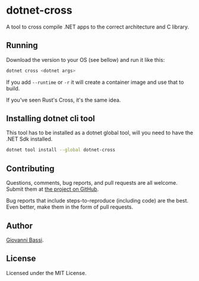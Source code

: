 # dotnet-cross

A tool to cross compile .NET apps to the correct architecture and C library.

## Running

Download the version to your OS (see bellow) and run it like this:

```bash
dotnet cross <dotnet args>
```

If you add `--runtime` or `-r` it will create a container image and use that to build.

If you've seen Rust's Cross, it's the same idea.

## Installing dotnet cli tool

This tool has to be installed as a dotnet global tool, will you need to have the .NET Sdk installed.

```bash
dotnet tool install --global dotnet-cross
```

## Contributing

Questions, comments, bug reports, and pull requests are all welcome.  Submit them at
[the project on GitHub](https://github.com/giggio/dotnet-cross).

Bug reports that include steps-to-reproduce (including code) are the
best. Even better, make them in the form of pull requests.

## Author

[Giovanni Bassi](https://github.com/giggio).

## License

Licensed under the MIT License.
